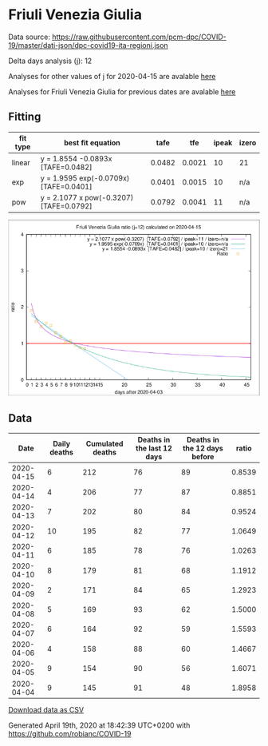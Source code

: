 # Friuli Venezia Giulia

Data source: https://raw.githubusercontent.com/pcm-dpc/COVID-19/master/dati-json/dpc-covid19-ita-regioni.json

Delta days analysis (j): 12

Analyses for other values of j for 2020-04-15 are avalable [here](../2020-04-15/README.md)

Analyses for Friuli Venezia Giulia for previous dates are avalable [here](../README.md)

## Fitting 
|fit type|best fit equation|tafe|tfe|ipeak|izero|
|-------|-----|--------|------|---|---|
|linear|y = 1.8554 -0.0893x  [TAFE=0.0482]|0.0482|0.0021|10|21|
|exp|y = 1.9595 exp(-0.0709x)  [TAFE=0.0401]|0.0401|0.0015|10|n/a|
|pow|y = 2.1077 x pow(-0.3207)  [TAFE=0.0792]|0.0792|0.0041|11|n/a|

![Plot](COVID-19_friuli_venezia_giulia_j12_2020-04-15.png)

## Data
|Date|Daily deaths|Cumulated deaths|Deaths in the last 12 days|Deaths in the 12 days before|ratio|
|----|----------|-----------|-------|--------------------|-----|
|2020-04-15|6|212|76|89|0.8539|
|2020-04-14|4|206|77|87|0.8851|
|2020-04-13|7|202|80|84|0.9524|
|2020-04-12|10|195|82|77|1.0649|
|2020-04-11|6|185|78|76|1.0263|
|2020-04-10|8|179|81|68|1.1912|
|2020-04-09|2|171|84|65|1.2923|
|2020-04-08|5|169|93|62|1.5000|
|2020-04-07|6|164|92|59|1.5593|
|2020-04-06|4|158|88|60|1.4667|
|2020-04-05|9|154|90|56|1.6071|
|2020-04-04|9|145|91|48|1.8958|

[Download data as CSV](COVID-19_friuli_venezia_giulia_j12_2020-04-15.csv)

Generated April 19th, 2020 at 18:42:39 UTC+0200 with https://github.com/robianc/COVID-19
